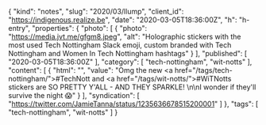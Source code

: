 {
  "kind": "notes",
  "slug": "2020/03/llump",
  "client_id": "https://indigenous.realize.be",
  "date": "2020-03-05T18:36:00Z",
  "h": "h-entry",
  "properties": {
    "photo": [
      {
        "photo": "https://media.jvt.me/gfgm8.jpeg",
        "alt": "Holographic stickers with the most used Tech Nottingham Slack emoji, custom branded with Tech Nottingham and Women In Tech Nottingham hashtags"
      }
    ],
    "published": [
      "2020-03-05T18:36:00Z"
    ],
    "category": [
      "tech-nottingham",
      "wit-notts"
    ],
    "content": [
      {
        "html": "",
        "value": "Omg the new <a href=\"/tags/tech-nottingham/\">#TechNott</a> and <a href=\"/tags/wit-notts/\">#WiTNotts</a> stickers are SO PRETTY Y'ALL - AND THEY SPARKLE! \n\nI wonder if they'll survive the night 😱"
      }
    ],
    "syndication": [
      "https://twitter.com/JamieTanna/status/1235636678515200001"
    ]
  },
  "tags": [
    "tech-nottingham",
    "wit-notts"
  ]
}
